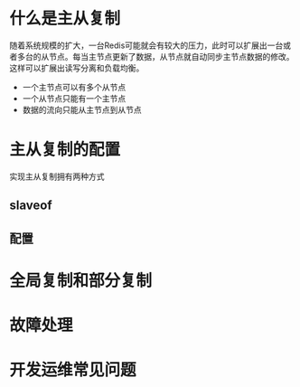 # 什么是主从复制

随着系统规模的扩大，一台Redis可能就会有较大的压力，此时可以扩展出一台或者多台的从节点。每当主节点更新了数据，从节点就自动同步主节点数据的修改。这样可以扩展出读写分离和负载均衡。

* 一个主节点可以有多个从节点
* 一个从节点只能有一个主节点
* 数据的流向只能从主节点到从节点


# 主从复制的配置

实现主从复制拥有两种方式

## slaveof

## 配置

# 全局复制和部分复制

# 故障处理

# 开发运维常见问题